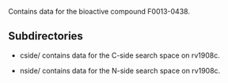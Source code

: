 Contains data for the bioactive compound F0013-0438.

## Subdirectories

- cside/ contains data for the C-side search space on rv1908c.

- nside/ contains data for the N-side search space on rv1908c.

